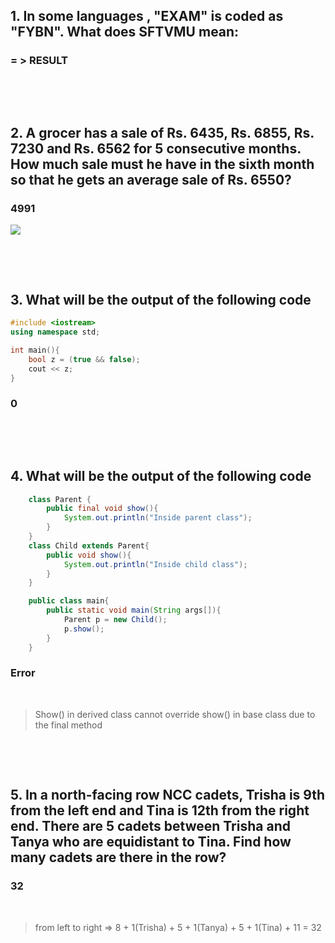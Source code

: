 ## 1. In some languages , "EXAM" is coded as "FYBN". What does SFTVMU mean:

### = > RESULT

&nbsp;

&nbsp;

## 2. A grocer has a sale of Rs. 6435, Rs. 6855, Rs. 7230 and Rs. 6562 for 5 consecutive months. How much sale must he have in the sixth month so that he gets an average sale of Rs. 6550?

### 4991

<img src="https://github.com/Chaitalykundu/Coding-Sitewise/blob/master/Coding-Ninja/MCQ/2023/assets/15_4_2.PNG">

&nbsp;

&nbsp;

## 3. What will be the output of the following code

```cpp
#include <iostream>
using namespace std;

int main(){
    bool z = (true && false);
    cout << z;
}
```

### 0

&nbsp;

&nbsp;

## 4. What will be the output of the following code

```java
    class Parent {
        public final void show(){
            System.out.println("Inside parent class");
        }
    }
    class Child extends Parent{
        public void show(){
            System.out.println("Inside child class");
        }
    }

    public class main{
        public static void main(String args[]){
            Parent p = new Child();
            p.show();
        }
    }
```

### Error

&nbsp;

> Show() in derived class cannot override show() in base class due to the final method

&nbsp;

&nbsp;

## 5. In a north-facing row NCC cadets, Trisha is 9th from the left end and Tina is 12th from the right end. There are 5 cadets between Trisha and Tanya who are equidistant to Tina. Find how many cadets are there in the row?

### 32

&nbsp;

> from left to right => 8 + 1(Trisha) + 5 + 1(Tanya) + 5 + 1(Tina) + 11 = 32
